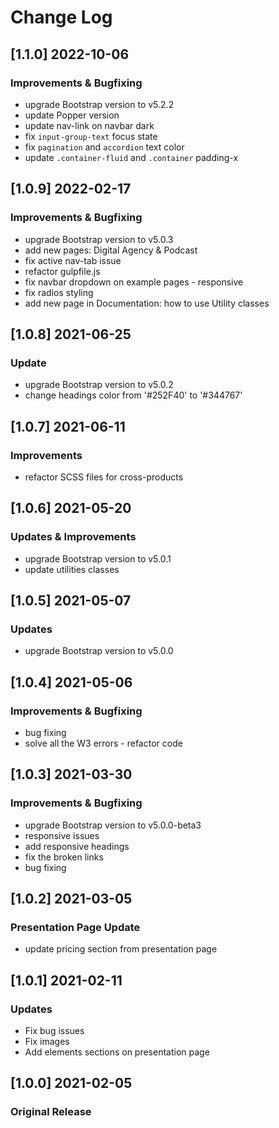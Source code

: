 # Change Log

## [1.1.0] 2022-10-06
### Improvements & Bugfixing
- upgrade Bootstrap version to v5.2.2
- update Popper version
- update nav-link on navbar dark
- fix `input-group-text` focus state
- fix `pagination` and `accordion` text color
- update `.container-fluid` and `.container` padding-x

## [1.0.9] 2022-02-17
### Improvements & Bugfixing
- upgrade Bootstrap version to v5.0.3
- add new pages: Digital Agency & Podcast
- fix active nav-tab issue
- refactor gulpfile.js
- fix navbar dropdown on example pages - responsive
- fix radios styling
- add new page in Documentation: how to use Utility classes

## [1.0.8] 2021-06-25
### Update
- upgrade Bootstrap version to v5.0.2
- change headings color from '#252F40' to '#344767'

## [1.0.7] 2021-06-11
### Improvements
- refactor SCSS files for cross-products

## [1.0.6] 2021-05-20
### Updates & Improvements
- upgrade Bootstrap version to v5.0.1
- update utilities classes

## [1.0.5] 2021-05-07
### Updates
- upgrade Bootstrap version to v5.0.0

## [1.0.4] 2021-05-06
### Improvements & Bugfixing
- bug fixing
- solve all the W3 errors - refactor code

## [1.0.3] 2021-03-30
### Improvements & Bugfixing
- upgrade Bootstrap version to v5.0.0-beta3
- responsive issues
- add responsive headings
- fix the broken links
- bug fixing

## [1.0.2] 2021-03-05
### Presentation Page Update
- update pricing section from presentation page

## [1.0.1] 2021-02-11
### Updates
- Fix bug issues
- Fix images
- Add elements sections on presentation page

## [1.0.0] 2021-02-05
### Original Release
